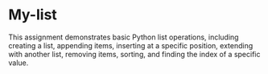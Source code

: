 
# My-list
This assignment demonstrates basic Python list operations, including creating a list, appending items, inserting at a specific position, extending with another list, removing items, sorting, and finding the index of a specific value.
